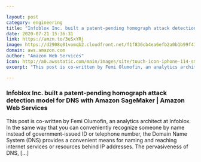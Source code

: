 ```yaml
---

layout: post
category: engineering
title: "Infoblox Inc. built a patent-pending homograph attack detection model for DNS with Amazon SageMaker"
date: 2020-07-21 15:36:31
link: https://amzn.to/3eSxYRj
image: https://d2908q01vomqb2.cloudfront.net/f1f836cb4ea6efb2a0b1b99f41ad8b103eff4b59/2020/07/17/sagemaker-infoblox-3-2.jpg
domain: aws.amazon.com
author: "Amazon Web Services"
icon: http://a0.awsstatic.com/main/images/site/touch-icon-iphone-114-smile.png
excerpt: "This post is co-written by Femi Olumofin, an analytics architect at Infoblox. In the same way that you can conveniently recognize someone by name instead of government-issued ID or telephone number, the Domain Name System (DNS) provides a convenient means for naming and reaching internet services or resources behind IP addresses. The pervasiveness of DNS, […]"

---
```


### Infoblox Inc. built a patent-pending homograph attack detection model for DNS with Amazon SageMaker | Amazon Web Services

This post is co-written by Femi Olumofin, an analytics architect at Infoblox. In the same way that you can conveniently recognize someone by name instead of government-issued ID or telephone number, the Domain Name System (DNS) provides a convenient means for naming and reaching internet services or resources behind IP addresses. The pervasiveness of DNS, […]